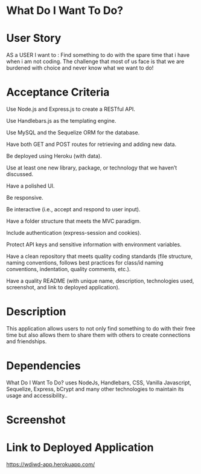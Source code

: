 # What Do I Want To Do?

# User Story

AS a USER I want to : Find something to do with the spare time that i have when i am not coding. The challenge that most of us face is that we are burdened with choice and never know what we want to do!

# Acceptance Criteria

Use Node.js and Express.js to create a RESTful API.

Use Handlebars.js as the templating engine.

Use MySQL and the Sequelize ORM for the database.

Have both GET and POST routes for retrieving and adding new data.

Be deployed using Heroku (with data).

Use at least one new library, package, or technology that we haven’t discussed.

Have a polished UI.

Be responsive.

Be interactive (i.e., accept and respond to user input).

Have a folder structure that meets the MVC paradigm.

Include authentication (express-session and cookies).

Protect API keys and sensitive information with environment variables.

Have a clean repository that meets quality coding standards (file structure, naming conventions, follows best practices for class/id naming conventions, indentation, quality comments, etc.).

Have a quality README (with unique name, description, technologies used, screenshot, and link to deployed application).

# Description

This application allows users to not only find something to do with their free time but also allows them to share them with others to create connections and friendships.

# Dependencies

What Do I Want To Do? uses NodeJs, Handlebars, CSS, Vanilla Javascript, Sequelize, Express, bCrypt and many other technologies to maintain its usage and accessibility..

# Screenshot

# Link to Deployed Application

https://wdiwd-app.herokuapp.com/
